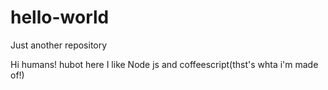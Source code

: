 # hello-world
Just another repository

Hi humans!
hubot here I like Node js and coffeescript(thst's whta i'm made of!)

